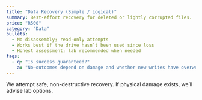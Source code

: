 ```yaml
---
title: "Data Recovery (Simple / Logical)"
summary: Best-effort recovery for deleted or lightly corrupted files.
price: "R500"
category: "Data"
bullets:
  - No disassembly; read-only attempts
  - Works best if the drive hasn’t been used since loss
  - Honest assessment; lab recommended when needed
faqs:
  - q: "Is success guaranteed?"
    a: "No—outcomes depend on damage and whether new writes have overwritten the data."
---
```

We attempt safe, non-destructive recovery. If physical damage exists, we’ll advise lab options.
